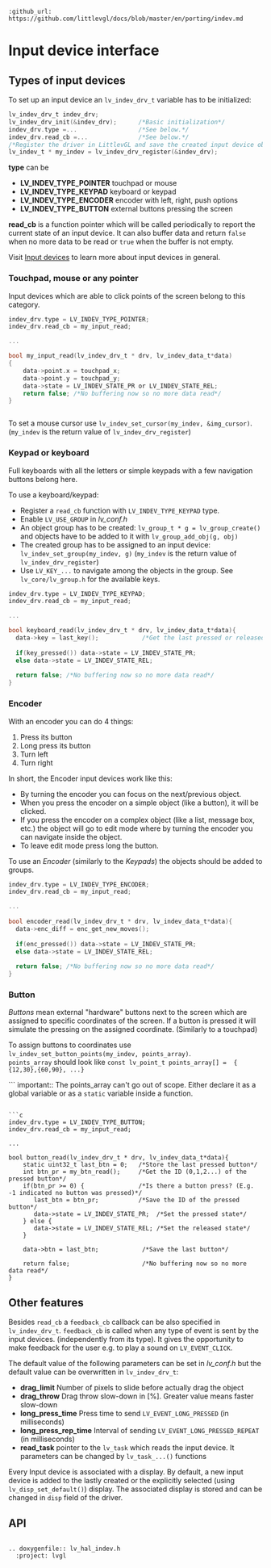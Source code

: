 ```eval_rst
:github_url: https://github.com/littlevgl/docs/blob/master/en/porting/indev.md
```
# Input device interface

## Types of input devices

To set up an input device an `lv_indev_drv_t` variable has to be initialized:

```c
lv_indev_drv_t indev_drv;
lv_indev_drv_init(&indev_drv);      /*Basic initialization*/
indev_drv.type =...                 /*See below.*/
indev_drv.read_cb =...              /*See below.*/
/*Register the driver in LittlevGL and save the created input device object*/
lv_indev_t * my_indev = lv_indev_drv_register(&indev_drv);
```

**type** can be 
- **LV_INDEV_TYPE_POINTER** touchpad or mouse
- **LV_INDEV_TYPE_KEYPAD** keyboard or keypad
- **LV_INDEV_TYPE_ENCODER** encoder with left, right, push options
- **LV_INDEV_TYPE_BUTTON** external buttons pressing the screen
  
**read_cb** is a function pointer which will be called periodically to report the current state of an input device. 
It can also buffer data and return `false` when no more data to be read or `true` when the buffer is not empty.


Visit [Input devices](/overview/indev) to learn more about input devices in general.


###  Touchpad, mouse or any pointer
Input devices which are able to click points of the screen belong to this category. 

```c
indev_drv.type = LV_INDEV_TYPE_POINTER;
indev_drv.read_cb = my_input_read;

...

bool my_input_read(lv_indev_drv_t * drv, lv_indev_data_t*data)
{
    data->point.x = touchpad_x; 
    data->point.y = touchpad_y;
    data->state = LV_INDEV_STATE_PR or LV_INDEV_STATE_REL;
    return false; /*No buffering now so no more data read*/
}
```

``` important::  Touchpad drivers must return the last X/Y coordinates even when the state is *LV_INDEV_STATE_REL*.
```

To set a mouse cursor use `lv_indev_set_cursor(my_indev, &img_cursor)`. (`my_indev` is the return value of `lv_indev_drv_register`) 

### Keypad or keyboard 

Full keyboards with all the letters or simple keypads with a few navigation buttons belong here.

To use a keyboard/keypad:
- Register a `read_cb` function with `LV_INDEV_TYPE_KEYPAD` type.
- Enable `LV_USE_GROUP` in *lv_conf.h*
- An object group has to be created: `lv_group_t * g = lv_group_create()`  and objects have to be added to it with `lv_group_add_obj(g, obj)`
- The created group has to be assigned to an input device: `lv_indev_set_group(my_indev, g)` (`my_indev` is the return value of `lv_indev_drv_register`)
- Use `LV_KEY_...` to navigate among the objects in the group. See `lv_core/lv_group.h` for the available keys.

```c
indev_drv.type = LV_INDEV_TYPE_KEYPAD;
indev_drv.read_cb = my_input_read;

...

bool keyboard_read(lv_indev_drv_t * drv, lv_indev_data_t*data){
  data->key = last_key();            /*Get the last pressed or released key*/
  
  if(key_pressed()) data->state = LV_INDEV_STATE_PR;
  else data->state = LV_INDEV_STATE_REL;
  
  return false; /*No buffering now so no more data read*/
}
```

### Encoder 
With an encoder you can do 4 things:
1. Press its button
2. Long press its button
3. Turn left
4. Turn right

In short, the Encoder input devices work like this:
- By turning the encoder you can focus on the next/previous object. 
- When you press the encoder on a simple object (like a button), it will be clicked. 
- If you press the encoder on a complex object (like a list, message box, etc.) the object will go to edit mode where by turning the encoder you can navigate inside the object. 
- To leave edit mode press long the button.


To use an *Encoder* (similarly to the *Keypads*) the objects should be added to groups.


```c
indev_drv.type = LV_INDEV_TYPE_ENCODER;
indev_drv.read_cb = my_input_read;

... 
 
bool encoder_read(lv_indev_drv_t * drv, lv_indev_data_t*data){
  data->enc_diff = enc_get_new_moves();
  
  if(enc_pressed()) data->state = LV_INDEV_STATE_PR;
  else data->state = LV_INDEV_STATE_REL;
  
  return false; /*No buffering now so no more data read*/
}
```

### Button 
*Buttons* mean external "hardware" buttons next to the screen which are assigned to specific coordinates of the screen. 
If a button is pressed it will simulate the pressing on the assigned coordinate. (Similarly to a touchpad)

To assign buttons to coordinates use `lv_indev_set_button_points(my_indev, points_array)`.   
`points_array` should look like `const lv_point_t points_array[] =  { {12,30},{60,90}, ...}`

``` important::  The points_array can't go out of scope. Either declare it as a global variable or as a `static` variable inside a function.
```

```c
indev_drv.type = LV_INDEV_TYPE_BUTTON;
indev_drv.read_cb = my_input_read;

...

bool button_read(lv_indev_drv_t * drv, lv_indev_data_t*data){
    static uint32_t last_btn = 0;   /*Store the last pressed button*/ 
    int btn_pr = my_btn_read();     /*Get the ID (0,1,2...) of the pressed button*/
    if(btn_pr >= 0) {               /*Is there a button press? (E.g. -1 indicated no button was pressed)*/
       last_btn = btn_pr;           /*Save the ID of the pressed button*/
       data->state = LV_INDEV_STATE_PR;  /*Set the pressed state*/
    } else {
       data->state = LV_INDEV_STATE_REL; /*Set the released state*/
    }
  
    data->btn = last_btn;            /*Save the last button*/
   
    return false;                    /*No buffering now so no more data read*/
}
```

## Other features

Besides `read_cb` a `feedback_cb` callback can be also specified in `lv_indev_drv_t`. 
`feedback_cb` is called when any type of event is sent by the input devices. (independently from its type). It gives the opportunity to make feedback for the user e.g. to play a sound on `LV_EVENT_CLICK`.

The default value of the following parameters can be set in *lv_conf.h* but the default value can be overwritten in `lv_indev_drv_t`:
- **drag_limit** Number of pixels to slide before actually drag the object
- **drag_throw**  Drag throw slow-down in [%]. Greater value means faster slow-down
- **long_press_time** Press time to send `LV_EVENT_LONG_PRESSED` (in milliseconds)
- **long_press_rep_time** Interval of sending `LV_EVENT_LONG_PRESSED_REPEAT` (in milliseconds)
- **read_task** pointer to the `lv_task` which reads the input device. It parameters can be changed by `lv_task_...()` functions 


Every Input device is associated with a display. By default, a new input device is added to the lastly created or the explicitly selected (using `lv_disp_set_default()`) display. 
The associated display is stored and can be changed in `disp` field of the driver.


## API 

```eval_rst

.. doxygenfile:: lv_hal_indev.h
  :project: lvgl
        
```
